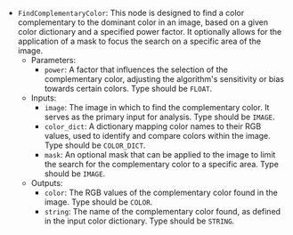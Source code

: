 - `FindComplementaryColor`: This node is designed to find a color complementary to the dominant color in an image, based on a given color dictionary and a specified power factor. It optionally allows for the application of a mask to focus the search on a specific area of the image.
    - Parameters:
        - `power`: A factor that influences the selection of the complementary color, adjusting the algorithm's sensitivity or bias towards certain colors. Type should be `FLOAT`.
    - Inputs:
        - `image`: The image in which to find the complementary color. It serves as the primary input for analysis. Type should be `IMAGE`.
        - `color_dict`: A dictionary mapping color names to their RGB values, used to identify and compare colors within the image. Type should be `COLOR_DICT`.
        - `mask`: An optional mask that can be applied to the image to limit the search for the complementary color to a specific area. Type should be `IMAGE`.
    - Outputs:
        - `color`: The RGB values of the complementary color found in the image. Type should be `COLOR`.
        - `string`: The name of the complementary color found, as defined in the input color dictionary. Type should be `STRING`.
